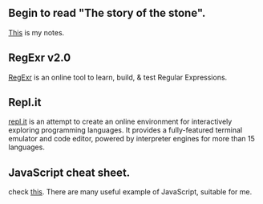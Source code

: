 ## Begin to read "The story of the stone".

[This](http://pezy.github.io/note/the-story-of-the-stone.html) is my notes.

## RegExr v2.0

[RegExr](http://regexr.com/) is an online tool to learn, build, & test Regular Expressions.

## Repl.it

[repl.it](http://repl.it/) is an attempt to create an online environment for interactively exploring programming languages.
It provides a fully-featured terminal emulator and code editor, powered by interpreter engines for more than 15 languages.

## JavaScript cheat sheet.

check [this](https://github.com/rzCodes/rzJSFundamentals). There are many useful example of JavaScript, suitable for me.

